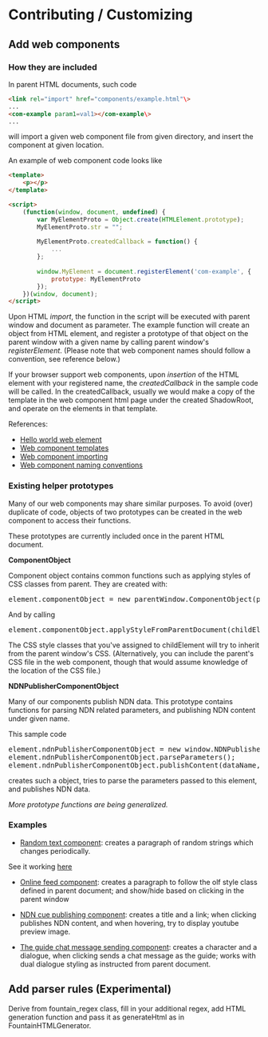 # Contributing / Customizing

## Add web components

### How they are included

In parent HTML documents, such code

```html
<link rel="import" href="components/example.html"\> 
...
<com-example param1=val1></com-example\>
...
```

will import a given web component file from given directory, and insert the component at given location.

An example of web component code looks like

```html
<template>
    <p></p>
</template>

<script>
    (function(window, document, undefined) {
        var MyElementProto = Object.create(HTMLElement.prototype);
        MyElementProto.str = "";
        
        MyElementProto.createdCallback = function() {
            ...
        };
        
        window.MyElement = document.registerElement('com-example', {
            prototype: MyElementProto
        });
    })(window, document);
</script>
```

Upon HTML _import_, the function in the script will be executed with parent window and document as parameter. The example function will create an object from HTML element, and register a prototype of that object on the parent window with a given name by calling parent window's _registerElement_. (Please note that web component names should follow a convention, see reference below.)

If your browser support web components, upon _insertion_ of the HTML element with your registered name, the _createdCallback_ in the sample code will be called. In the createdCallback, usually we would make a copy of the template in the web component html page under the created ShadowRoot, and operate on the elements in that template.

References:

* [Hello world web element](https://github.com/webcomponents/hello-world-element/blob/master/src/hello-world.html)
* [Web component templates](http://webcomponents.org/articles/introduction-to-template-element/)
* [Web component importing](http://www.html5rocks.com/en/tutorials/webcomponents/imports/)
* [Web component naming conventions](http://webcomponents.org/articles/how-should-i-name-my-element/)

### Existing helper prototypes

Many of our web components may share similar purposes. To avoid (over) duplicate of code, objects of two prototypes can be created in the web component to access their functions.

These prototypes are currently included once in the parent HTML document.

**ComponentObject**

Component object contains common functions such as applying styles of CSS classes from parent. They are created with:

<pre>
element.componentObject = new parentWindow.ComponentObject(parentWindow, window);
</pre>

And by calling

<pre>
element.componentObject.applyStyleFromParentDocument(childElement);
</pre>

The CSS style classes that you've assigned to childElement will try to inherit from the parent window's CSS. (Alternatively, you can include the parent's CSS file in the web component, though that would assume knowledge of the location of the CSS file.)

**NDNPublisherComponentObject**

Many of our components publish NDN data. This prototype contains functions for parsing NDN related parameters, and publishing NDN content under given name.

This sample code

<pre>
element.ndnPublisherComponentObject = new window.NDNPublisherComponentObject(this, window);
element.ndnPublisherComponentObject.parseParameters();
element.ndnPublisherComponentObject.publishContent(dataName, content, false);
</pre>

creates such a object, tries to parse the parameters passed to this element, and publishes NDN data.

_More prototype functions are being generalized._

### Examples

* [Random text component](https://github.com/remap/fountainhead/blob/master/html-test/components/random-text.html): creates a paragraph of random strings which changes periodically.

See it working [here](http://the-archive.la/script/fountainhead/html-test/test-component.html)

* [Online feed component](https://github.com/remap/fountainhead/blob/master/html-test/components/olf.html): creates a paragraph to follow the olf style class defined in parent document; and show/hide based on clicking in the parent window

* [NDN cue publishing component](https://github.com/remap/fountainhead/blob/master/html-test/components/cue-publisher.html): creates a title and a link; when clicking publishes NDN content, and when hovering, try to display youtube preview image.

* [The guide chat message sending component](https://github.com/remap/fountainhead/blob/master/html-test/components/chat-control-guide.html): creates a character and a dialogue, when clicking sends a chat message as the guide; works with dual dialogue styling as instructed from parent document.

## Add parser rules (Experimental)

Derive from fountain_regex class, fill in your additional regex, add HTML generation function and pass it as generateHtml as in FountainHTMLGenerator.